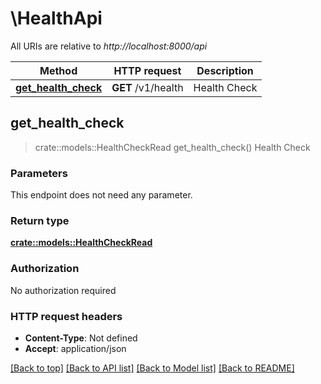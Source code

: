 # \HealthApi

All URIs are relative to *http://localhost:8000/api*

Method | HTTP request | Description
------------- | ------------- | -------------
[**get_health_check**](HealthApi.md#get_health_check) | **GET** /v1/health | Health Check



## get_health_check

> crate::models::HealthCheckRead get_health_check()
Health Check

### Parameters

This endpoint does not need any parameter.

### Return type

[**crate::models::HealthCheckRead**](HealthCheckRead.md)

### Authorization

No authorization required

### HTTP request headers

- **Content-Type**: Not defined
- **Accept**: application/json

[[Back to top]](#) [[Back to API list]](../README.md#documentation-for-api-endpoints) [[Back to Model list]](../README.md#documentation-for-models) [[Back to README]](../README.md)

